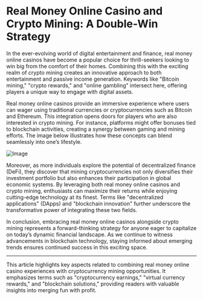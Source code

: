 # Real Money Online Casino and Crypto Mining: A Double-Win Strategy

In the ever-evolving world of digital entertainment and finance, real money online casinos have become a popular choice for thrill-seekers looking to win big from the comfort of their homes. Combining this with the exciting realm of crypto mining creates an innovative approach to both entertainment and passive income generation. Keywords like "Bitcoin mining," "crypto rewards," and "online gambling" intersect here, offering players a unique way to engage with digital assets.

Real money online casinos provide an immersive experience where users can wager using traditional currencies or cryptocurrencies such as Bitcoin and Ethereum. This integration opens doors for players who are also interested in crypto mining. For instance, platforms might offer bonuses tied to blockchain activities, creating a synergy between gaming and mining efforts. The image below illustrates how these concepts can blend seamlessly into one’s lifestyle.

![Image](https://github.com/user-attachments/assets/b6e7b7a2-655e-4d44-8baa-20c566a3cb65)

Moreover, as more individuals explore the potential of decentralized finance (DeFi), they discover that mining cryptocurrencies not only diversifies their investment portfolio but also enhances their participation in global economic systems. By leveraging both real money online casinos and crypto mining, enthusiasts can maximize their returns while enjoying cutting-edge technology at its finest. Terms like "decentralized applications" (DApps) and "blockchain innovation" further underscore the transformative power of integrating these two fields.

In conclusion, embracing real money online casinos alongside crypto mining represents a forward-thinking strategy for anyone eager to capitalize on today’s dynamic financial landscape. As we continue to witness advancements in blockchain technology, staying informed about emerging trends ensures continued success in this exciting space.

---

This article highlights key aspects related to combining real money online casino experiences with cryptocurrency mining opportunities. It emphasizes terms such as "cryptocurrency earnings," "virtual currency rewards," and "blockchain solutions," providing readers with valuable insights into merging fun with profit.